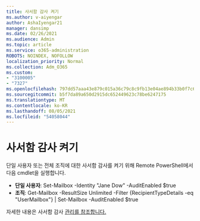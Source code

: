 ```yaml
---
title: 사서함 감사 켜기
ms.author: v-aiyengar
author: AshaIyengar21
manager: dansimp
ms.date: 02/26/2021
ms.audience: Admin
ms.topic: article
ms.service: o365-administration
ROBOTS: NOINDEX, NOFOLLOW
localization_priority: Normal
ms.collection: Adm_O365
ms.custom:
- "3100005"
- "7327"
ms.openlocfilehash: 797dd57aaa43e879c015a36c79c8c9fb13e04ae894b33b0f7c6d9694d1ae1960
ms.sourcegitcommit: b5f7da89a650d2915dc652449623c78be6247175
ms.translationtype: MT
ms.contentlocale: ko-KR
ms.lasthandoff: 08/05/2021
ms.locfileid: "54058044"
---
```

# <a name="turn-on-mailbox-auditing"></a>사서함 감사 켜기

단일 사용자 또는 전체 조직에 대한 사서함 감사를 켜기 위해 Remote PowerShell에서 다음 cmdlet을 실행합니다.

- **단일 사용자**: Set-Mailbox -Identity "Jane Dow" -AuditEnabled $true
- **조직**: Get-Mailbox -ResultSize Unlimited -Filter {RecipientTypeDetails -eq "UserMailbox"} | Set-Mailbox -AuditEnabled $true

자세한 내용은 사서함 감사 [관리를 참조합니다.](https://go.microsoft.com/fwlink/?linkid=2103668)